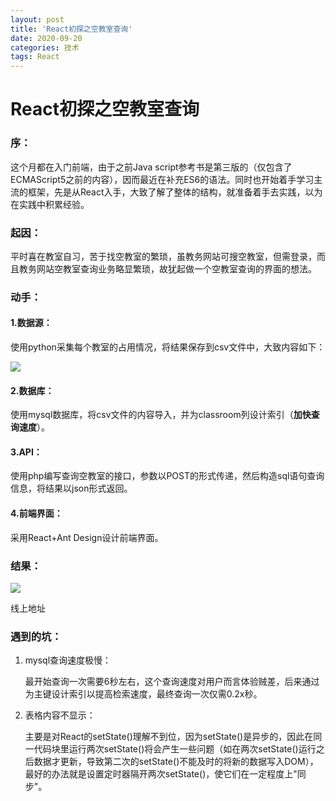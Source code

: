 ```yaml
---
layout: post
title: 'React初探之空教室查询'
date: 2020-09-20
categories: 技术
tags: React
---
```


# React初探之空教室查询

### 序：

这个月都在入门前端，由于之前Java script参考书是第三版的（仅包含了ECMAScript5之前的内容），因而最近在补充ES6的语法。同时也开始着手学习主流的框架，先是从React入手，大致了解了整体的结构，就准备着手去实践，以为在实践中积累经验。

### 起因：

平时喜在教室自习，苦于找空教室的繁琐，虽教务网站可搜空教室，但需登录，而且教务网站空教室查询业务略显繁琐，故犹起做一个空教室查询的界面的想法。

### 动手：

#### 1.数据源：

使用python采集每个教室的占用情况，将结果保存到csv文件中，大致内容如下：

![](https://www.bladchan.ml/assets/img/empty1.png)

#### 2.数据库：

使用mysql数据库，将csv文件的内容导入，并为classroom列设计索引（**加快查询速度**）。

#### 3.API：

使用php编写查询空教室的接口，参数以POST的形式传递，然后构造sql语句查询信息，将结果以json形式返回。

#### 4.前端界面：

采用React+Ant Design设计前端界面。

### 结果：

![](https://www.bladchan.ml/assets/img/empty2.png)

<a herf="http://49.235.113.23/function/">线上地址</a>

### 遇到的坑：

1. mysql查询速度极慢：

   最开始查询一次需要6秒左右，这个查询速度对用户而言体验贼差，后来通过为主键设计索引以提高检索速度，最终查询一次仅需0.2x秒。

2. 表格内容不显示：

   主要是对React的setState()理解不到位，因为setState()是异步的，因此在同一代码块里运行两次setState()将会产生一些问题（如在两次setState()运行之后数据才更新，导致第二次的setState()不能及时的将新的数据写入DOM），最好的办法就是设置定时器隔开两次setState()，使它们在一定程度上"同步"。